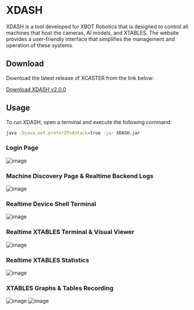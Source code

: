 # XDASH

XDASH is a tool developed for XBOT Robotics that is designed to control all machines that host the cameras, AI models, and XTABLES. The website provides a user-friendly interface that simplifies the management and operation of these systems.

## Download

Download the latest release of XCASTER from the link below:

[Download XDASH v2.0.0](https://github.com/Kobeeeef/XDASH/releases/download/v2.0.0/XDASH-2.0.1-SNAPSHOT.jar)

## Usage

To run XDASH, open a terminal and execute the following command:

```sh
java -Djava.net.preferIPv4Stack=true -jar XDASH.jar
```

### Login Page
![image](https://github.com/user-attachments/assets/ad35a999-6a32-414c-bf05-e42bc50ef42a)

### Machine Discovery Page & Realtime Backend Logs
![image](https://github.com/user-attachments/assets/06b5df37-39d1-4d46-bfd6-37adb9797982)

### Realtime Device Shell Terminal
![image](https://github.com/user-attachments/assets/9784848a-11f6-40b0-a736-c4259af63a49)

### Realtime XTABLES Terminal & Visual Viewer
![image](https://github.com/user-attachments/assets/a6a37325-8e60-48ef-8189-fa5c3a711d3c)

### Realtime XTABLES Statistics
![image](https://github.com/user-attachments/assets/56624a4f-15a3-45a5-bea8-c68b8223c02b)

### XTABLES Graphs & Tables Recording
![image](https://github.com/user-attachments/assets/ef5118a4-7dc4-4b3c-9f12-a188f8f4afc2)
![image](https://github.com/user-attachments/assets/770b6935-a78a-469e-bdc3-3bb433cbe64a)




